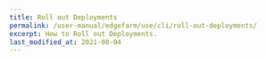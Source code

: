 ```yaml
---
title: Roll out Deployments
permalink: /user-manual/edgefarm/use/cli/roll-out-deployments/
excerpt: How to Roll out Deployments.
last_modified_at: 2021-08-04
---
```

